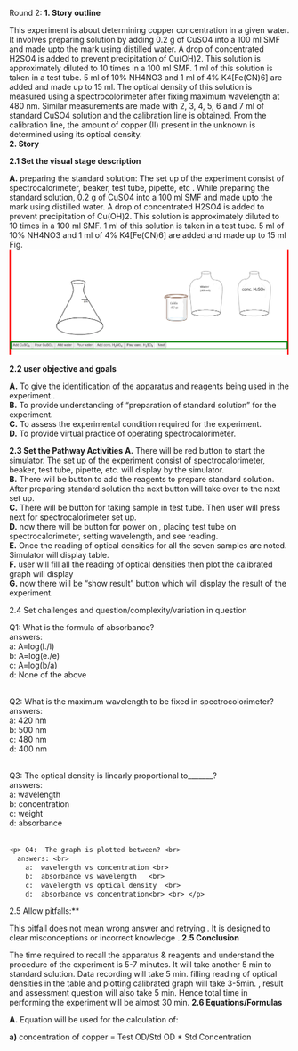 Round 2:
**1. Story outline**

This experiment is about determining copper concentration in a given water. It involves preparing solution by adding 0.2 g of CuSO4 into a 100 ml SMF and made upto the mark using distilled water. A drop of concentrated H2SO4 is added to prevent precipitation of Cu(OH)2. This solution is approximately diluted to 10 times in a 100 ml SMF. 1 ml of this solution is taken in a test tube. 5 ml of 10% NH4NO3 and 1 ml of 4% K4[Fe(CN)6] are added and made up to 15 ml. The optical density of this solution is measured using a spectrocolorimeter after fixing maximum wavelength at 480 nm. Similar measurements are made with 2, 3, 4, 5, 6 and 7 ml of standard CuSO4 solution and the calibration line is obtained. From the calibration line, the amount of copper (II) present in the unknown is determined using its optical density. 
</b> <br>
**2. Story**

 **2.1 Set the visual stage description**

**A.** preparing the standard solution:
The set up of the experiment consist of spectrocalorimeter, beaker, test tube, pipette, etc .
While preparing the standard solution, 0.2 g of CuSO4 into a 100 ml SMF and made upto the mark using distilled water. A drop of concentrated H2SO4 is added to prevent precipitation of Cu(OH)2. This solution is approximately diluted to 10 times in a 100 ml SMF. 1 ml of this solution is taken in a test tube. 5 ml of 10% NH4NO3 and 1 ml of 4% K4[Fe(CN)6] are added and made up to 15 ml
Fig.<img src="1.png" alt="start">  


**2.2 user objective and goals**

 **A.** To give the identification of  the apparatus and reagents being used in the experiment..<br>
 **B.** To provide understanding of “preparation of standard solution” for the experiment.<br>
 **C.** To assess the experimental condition required for the experiment.<br>
 **D.** To provide virtual practice of operating spectrocalorimeter.</b> <br>

**2.3 Set the Pathway Activities**
**A.** There will be red button to start the simulator. The set up of the experiment consist of spectrocalorimeter, beaker, test tube, pipette, etc. will display by the simulator.<br>
**B.** There will be button to add the reagents to prepare standard solution. After preparing standard solution the next button will take over to the next set up.<br>
**C.** There will be button for taking sample in test tube. Then user will press next for spectrocalorimeter set up.<br>
**D.** now there will be button for power on , placing test tube on spectrocalorimeter, setting wavelength, and see reading.<br>
**E.** Once the reading of optical densities for all the seven samples are noted. Simulator will display table.<br>
**F.** user will fill all the reading of optical densities then plot the calibrated graph will display <br>
**G.** now there will be “show result” button which will display the result of the experiment.</b> <br>
<p>2.4 Set challenges and question/complexity/variation in question</p>
<p>Q1:  What is the formula of absorbance?<br>  
      answers:<br> 
        a:  A=log(I./I)  <br>               
        b:  A=log(e./e) <br>              
        c:  A=log(b/a)  <br>              
        d:  None of the above<br><br></p>                   
      
    

   <p>Q2: What is the maximum wavelength to be fixed in spectrocolorimeter? <br> 
      answers: <br>
        a:  420 nm  <br>                
        b:  500 nm <br>                 
        c:  480 nm <br>                 
        d:  400 nm <br><br></p> 
        
   <p>Q3:  The optical density is linearly proportional to_______? <br>
      answers: <br>
        a:  wavelength  <br>                
        b:  concentration<br>                  
        c:  weight  <br>             
        d:  absorbance  <br><br>  </p>
        
    <p> Q4:  The graph is plotted between? <br>
      answers: <br>
        a:  wavelength vs concentration <br>               
        b:  absorbance vs wavelength   <br>               
        c:  wavelength vs optical density  <br>              
        d:  absorbance vs concentration<br> <br> </p> 
      
   
   
  2.5 Allow pitfalls:**

This pitfall does not mean wrong answer and retrying . It is designed to clear misconceptions or incorrect knowledge .
**2.5 Conclusion**

The time required to recall the apparatus & reagents and understand the procedure of the experiment is 5-7 minutes. It will take another 5 min to standard solution. Data recording will take 5 min. filling reading of optical densities in the table and plotting calibrated graph will take 3-5min. , result and assessment question will also take 5 min. Hence total time in performing the experiment will be almost 30 min.
**2.6 Equations/Formulas**

**A.** Equation will be used for the calculation of:

**a)**  concentration of copper = Test OD/Std OD * Std Concentration

